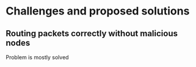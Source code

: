 # Challenges and proposed solutions

## Routing packets correctly without malicious nodes

Problem is mostly solved